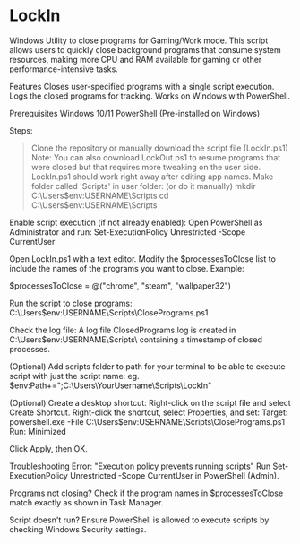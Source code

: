 # LockIn
Windows Utility to close programs for Gaming/Work mode.
This script allows users to quickly close background programs that consume system resources, making more CPU and RAM available for gaming or other performance-intensive tasks.

Features
Closes user-specified programs with a single script execution.
Logs the closed programs for tracking.
Works on Windows with PowerShell.

Prerequisites
Windows 10/11
PowerShell (Pre-installed on Windows)

Steps:
> Clone the repository or manually download the script file (LockIn.ps1)
> Note: You can also download LockOut.ps1 to resume programs that were closed but that requires more tweaking on the user side. 
> LockIn.ps1 should work right away after editing app names.
> Make folder called 'Scripts' in user folder: (or do it manually)
> mkdir C:\Users\$env:USERNAME\Scripts
> cd C:\Users\$env:USERNAME\Scripts

Enable script execution (if not already enabled):
Open PowerShell as Administrator and run:
Set-ExecutionPolicy Unrestricted -Scope CurrentUser


Open LockIn.ps1 with a text editor.
Modify the $processesToClose list to include the names of the programs you want to close. Example:

$processesToClose = @("chrome", "steam", "wallpaper32")



Run the script to close programs:
C:\Users\$env:USERNAME\Scripts\ClosePrograms.ps1


Check the log file:
A log file ClosedPrograms.log is created in C:\Users\$env:USERNAME\Scripts\ containing a timestamp of closed processes.


(Optional) Add scripts folder to path for your terminal to be able to execute script with just the script name:
eg. $env:Path+=";C:\Users\YourUsername\Scripts\LockIn"

(Optional) Create a desktop shortcut:
Right-click on the script file and select Create Shortcut.
Right-click the shortcut, select Properties, and set:
Target: powershell.exe -File C:\Users\$env:USERNAME\Scripts\ClosePrograms.ps1
Run: Minimized

Click Apply, then OK.



Troubleshooting
Error: "Execution policy prevents running scripts"
Run Set-ExecutionPolicy Unrestricted -Scope CurrentUser in PowerShell (Admin).

Programs not closing?
Check if the program names in $processesToClose match exactly as shown in Task Manager.

Script doesn't run?
Ensure PowerShell is allowed to execute scripts by checking Windows Security settings.
